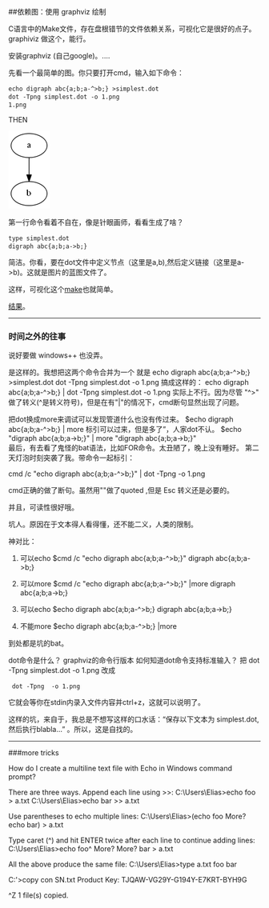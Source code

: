 ##依赖图：使用 graphviz 绘制

C语言中的Make文件，存在盘根错节的文件依赖关系，可视化它是很好的点子。 graphiviz 做这个，能行。

安装graphviz (自己google)。....

先看一个最简单的图。你只要打开cmd，输入如下命令：

	echo digraph abc{a;b;a-^>b;} >simplest.dot
	dot -Tpng simplest.dot -o 1.png
	1.png

THEN

![结果](1.png)

第一行命令看着不自在，像是针眼画师，看看生成了啥？

	type simplest.dot
	digraph abc{a;b;a->b;}

简洁。你看，要在dot文件中定义节点（这里是a,b),然后定义链接（这里是a->b)。这就是图片的蓝图文件了。

这样，可视化这个[make](GnuMakefile)也就简单。

[结果](deps.dot)。


-------------------

### 时间之外的往事

说好要做 windows++ 也没弄。

是这样的。我想把这两个命令合并为一个
就是
  echo digraph abc{a;b;a-^>b;} >simplest.dot
  dot -Tpng simplest.dot -o 1.png
搞成这样的：
  echo digraph abc{a;b;a-^>b;} |  dot -Tpng simplest.dot -o 1.png
实际上不行。因为尽管 "^>" 做了转义(^是转义符号)，但是在有"|"的情况下，cmd断句显然出现了问题。

把dot换成more来调试可以发现管道什么也没有传过来。
  $echo digraph abc{a;b;a-^>b;} |  more
标引可以过来，但是多了”，人家dot不认。
   $echo "digraph abc{a;b;a->b;}" |  more
   "digraph abc{a;b;a->b;}"   
最后，有去看了鬼怪的bat语法，比如FOR命令。太丑陋了，晚上没有睡好。
第二天灯泡时刻突袭了我。带命令一起标引：

  cmd /c "echo digraph abc{a;b;a-^>b;}" |  dot -Tpng  -o 1.png

cmd正确的做了断句。虽然用""做了quoted ,但是 Esc 转义还是必要的。

并且，可读性很好哦。

坑人。原因在于文本得人看得懂，还不能二义，人类的限制。

神对比：
  1. 可以echo
  $cmd /c "echo digraph abc{a;b;a-^>b;}" 
  digraph abc{a;b;a->b;}
  2. 可以more
  $cmd /c "echo digraph abc{a;b;a-^>b;}" |more
  digraph abc{a;b;a->b;}
  
  3. 可以echo
  $echo digraph abc{a;b;a-^>b;} 
  digraph abc{a;b;a->b;}
  4. 不能more
  $echo digraph abc{a;b;a-^>b;} |more

到处都是坑的bat。  

dot命令是什么？
     graphviz的命令行版本
如何知道dot命令支持标准输入？
把
     dot -Tpng simplest.dot -o 1.png
改成

     dot -Tpng  -o 1.png
它就会等你在stdin内录入文件内容并ctrl+z，这就可以说明了。



这样的坑，来自于，我总是不想写这样的口水话：“保存以下文本为 simplest.dot,然后执行blabla...” 。所以，这是自找的。

-----

###more tricks 

How do I create a multiline text file with Echo in Windows command prompt?

There are three ways.
Append each line using >>:
C:\Users\Elias>echo foo > a.txt
C:\Users\Elias>echo bar >> a.txt

Use parentheses to echo multiple lines:
C:\Users\Elias>(echo foo
More? echo bar) > a.txt

Type caret (^) and hit ENTER twice after each line to continue adding lines:
C:\Users\Elias>echo foo^
More?
More? bar > a.txt

All the above produce the same file:
C:\Users\Elias>type a.txt
foo
bar

C:'>copy con SN.txt
Product Key: TJQAW-VG29Y-G194Y-E7KRT-BYH9G

^Z
 1 file(s) copied.

